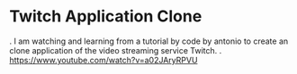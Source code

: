 # Twitch Application Clone
. I am watching and learning from a tutorial by code by antonio to create an
clone application of the video streaming service Twitch.
. <https://www.youtube.com/watch?v=a02JAryRPVU>
